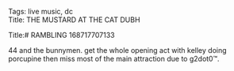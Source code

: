 Tags: live music, dc  
Title: THE MUSTARD AT THE CAT DUBH
  
Title:# RAMBLING 168717707133  
  
44 and the bunnymen. get the whole opening act with kelley doing porcupine then miss most of the main attraction due to g2dot0™.